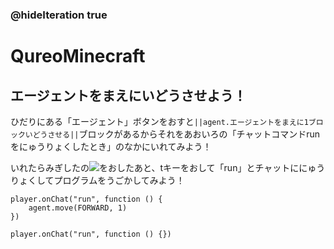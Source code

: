 ### @hideIteration true
# QureoMinecraft

## エージェントをまえにいどうさせよう！

ひだりにある「エージェント」ボタンをおすと``||agent.エージェントをまえに1ブロックいどうさせる||``ブロックがあるからそれをあおいろの「チャットコマンドrunをにゅうりょくしたとき」のなかにいれてみよう！

いれたらみぎしたの![](https://raw.githubusercontent.com/camp-minecraft/TechkidsCampTutorial/master/images/playbutton.png)をおしたあと、tキーをおして「run」とチャットににゅうりょくしてプログラムをうごかしてみよう！

```ghost
player.onChat("run", function () {
    agent.move(FORWARD, 1)
})
```

```template
player.onChat("run", function () {})

```